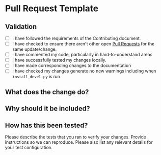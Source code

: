 # Pull Request Template

## Validation

- [ ] I have followed the requirements of the Contributing document.
- [ ] I have checked to ensure there aren't other open [Pull Requests](../../pulls) for the same update/change.
- [ ] I have commented my code, particularly in hard-to-understand areas
- [ ] I have successfully tested my changes locally.
- [ ] I have made corresponding changes to the documentation
- [ ] I have checked my changes generate no new warnings including when `install_devel.py` is run

## What does the change do?

<!-- Explain your change in full -->

## Why should it be included?

<!-- Justification for inclusion -->

## How has this been tested?

Please describe the tests that you ran to verify your changes. Provide instructions so we can reproduce. Please also list any relevant details for your test configuration.
